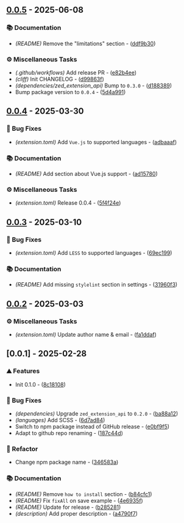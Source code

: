 
## [0.0.5](https://github.com/florian-sanders/zed-stylelint/compare/0.0.4..0.0.5) - 2025-06-08

### 📚 Documentation

- *(README)* Remove the "limitations" section - ([ddf9b30](https://github.com/florian-sanders/zed-stylelint/commit/ddf9b300308f1ae36ca3d27af5a617ca90bca12c))

### ⚙️ Miscellaneous Tasks

- *(.github/workflows)* Add release PR - ([e82b4ee](https://github.com/florian-sanders/zed-stylelint/commit/e82b4eec71bb3eabf506d63a295e5be9cde8d07d))
- *(cliff)* Init CHANGELOG - ([d99863f](https://github.com/florian-sanders/zed-stylelint/commit/d99863f9107efa4c980a41c47287b175411fe348))
- *(dependencies/zed_extension_api)* Bump to `0.3.0` - ([d188389](https://github.com/florian-sanders/zed-stylelint/commit/d188389ba252e1448e8fede3d9d47bfd23791566))
- Bump package version to `0.0.4` - ([5d4a991](https://github.com/florian-sanders/zed-stylelint/commit/5d4a9914c3a200af25a7b205c63584f07af5ed14))


## [0.0.4](https://github.com/florian-sanders/zed-stylelint/compare/0.0.3..0.0.4) - 2025-03-30

### 🐛 Bug Fixes

- *(extension.toml)* Add `Vue.js` to supported languages - ([adbaaaf](https://github.com/florian-sanders/zed-stylelint/commit/adbaaaf60ffee4a72540dc37a6887f0d64a6ab89))

### 📚 Documentation

- *(README)* Add section about Vue.js support - ([ad15780](https://github.com/florian-sanders/zed-stylelint/commit/ad15780f9b0f1bb47673d9c089cc0eceaac45962))

### ⚙️ Miscellaneous Tasks

- *(extension.toml)* Release 0.0.4 - ([5f4f24e](https://github.com/florian-sanders/zed-stylelint/commit/5f4f24ee665f32858a24726eb5ce7ea2d15a5d17))


## [0.0.3](https://github.com/florian-sanders/zed-stylelint/compare/0.0.2..0.0.3) - 2025-03-10

### 🐛 Bug Fixes

- *(extension.toml)* Add `LESS` to supported languages - ([69ec199](https://github.com/florian-sanders/zed-stylelint/commit/69ec1999494f1c4aa718d9b11192af4f3c71903c))

### 📚 Documentation

- *(README)* Add missing `stylelint` section in settings - ([31960f3](https://github.com/florian-sanders/zed-stylelint/commit/31960f310d5907d817a410ce5e9cc5fd2e5240d6))


## [0.0.2](https://github.com/florian-sanders/zed-stylelint/compare/0.0.1..0.0.2) - 2025-03-03

### ⚙️ Miscellaneous Tasks

- *(extension.toml)* Update author name & email - ([fa1ddaf](https://github.com/florian-sanders/zed-stylelint/commit/fa1ddaf78380c8145ac37a7b3b77227432ee0f7e))


## [0.0.1] - 2025-02-28

### ⛰️  Features

- Init 0.1.0 - ([8c18108](https://github.com/florian-sanders/zed-stylelint/commit/8c181086f883d0397016d086e9bb7ca6cfc69910))

### 🐛 Bug Fixes

- *(dependencies)* Upgrade `zed_extension_api` to `0.2.0` - ([ba88a12](https://github.com/florian-sanders/zed-stylelint/commit/ba88a12e7b0f64a610eeba7f2b2db2f0dd087f13))
- *(languages)* Add SCSS - ([6d7ad84](https://github.com/florian-sanders/zed-stylelint/commit/6d7ad845a34662093547bdd81cfeaffea99e658c))
- Switch to npm package instead of GitHub release - ([e0bf9f5](https://github.com/florian-sanders/zed-stylelint/commit/e0bf9f5f436b0519bd3d2300078e5cec55f7f664))
- Adapt to github repo renaming - ([187c44d](https://github.com/florian-sanders/zed-stylelint/commit/187c44d5e55ecb15d1927af9feaa8081cc2999b3))

### 🚜 Refactor

- Change npm package name - ([346583a](https://github.com/florian-sanders/zed-stylelint/commit/346583ac6748fff0aad902b4732a472670ef96a8))

### 📚 Documentation

- *(README)* Remove `how to install` section - ([b84cfc1](https://github.com/florian-sanders/zed-stylelint/commit/b84cfc15a377e985fb422bcf3e5af63b795c4f16))
- *(README)* Fix `fixAll` on save example - ([4e6935f](https://github.com/florian-sanders/zed-stylelint/commit/4e6935f65b729051d1b2b783fff0ae39e222a56e))
- *(README)* Update for release - ([b285281](https://github.com/florian-sanders/zed-stylelint/commit/b285281df9dbce1163b06099eb592319d13005dc))
- *(description)* Add proper description - ([a4790f7](https://github.com/florian-sanders/zed-stylelint/commit/a4790f7e5d4cdbfb121d99caf2d797a51efc6655))



